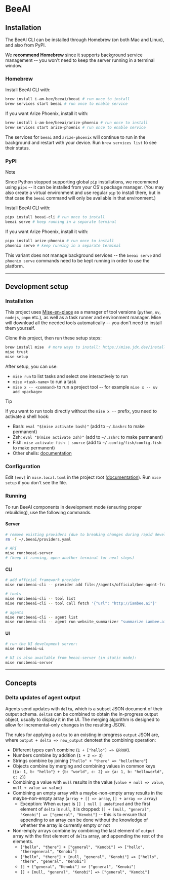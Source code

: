 # BeeAI

## Installation

The BeeAI CLI can be installed through Homebrew (on both Mac and Linux), and also from PyPI.

We **recommend Homebrew** since it supports background service management -- you won't need to keep the server running in a terminal window.

### Homebrew

Install BeeAI CLI with:

```sh
brew install i-am-bee/beeai/beeai # run once to install
brew services start beeai # run once to enable service
```

If you want Arize Phoenix, install it with:

```sh
brew install i-am-bee/beeai/arize-phoenix # run once to install
brew services start arize-phoenix # run once to enable service
```

The services for `beeai` and `arize-phoenix` will continue to run in the background and restart with your device. Run `brew services list` to see their status.

### PyPI

> [!NOTE]
> Since Python stopped supporting global `pip` installations, we recommend using `pipx` -- it can be installed from your OS's package manager. (You may also create a virtual environment and use regular `pip` to install there, but in that case the `beeai` command will only be available in that environment.)

Install BeeAI CLI with:

```sh
pipx install beeai-cli # run once to install
beeai serve # keep running in a separate terminal
```

If you want Arize Phoenix, install it with:

```sh
pipx install arize-phoenix # run once to install
phoenix serve # keep running in a separate terminal
```

This variant does not manage background services -- the `beeai serve` and `phoenix serve` commands need to be kept running in order to use the platform.

---

## Development setup

### Installation

This project uses [Mise-en-place](https://mise.jdx.dev/) as a manager of tool versions (`python`, `uv`, `nodejs`, `pnpm` etc.), as well as a task runner and environment manager. Mise will download all the needed tools automatically -- you don't need to install them yourself.

Clone this project, then run these setup steps:

```sh
brew install mise  # more ways to install: https://mise.jdx.dev/installing-mise.html
mise trust
mise setup
```

After setup, you can use:
- `mise run` to list tasks and select one interactively to run
- `mise <task-name>` to run a task
- `mise x -- <command>` to run a project tool -- for example `mise x -- uv add <package>`

> [!TIP]
> If you want to run tools directly without the `mise x --` prefix, you need to activate a shell hook:
> - Bash: `eval "$(mise activate bash)"` (add to `~/.bashrc` to make permanent)
> - Zsh: `eval "$(mise activate zsh)"` (add to `~/.zshrc` to make permanent)
> - Fish: `mise activate fish | source` (add to `~/.config/fish/config.fish` to make permanent)
> - Other shells: [documentation](https://mise.jdx.dev/installing-mise.html#shells)

### Configuration

Edit `[env]` in `mise.local.toml` in the project root ([documentation](https://mise.jdx.dev/environments/)). Run `mise setup` if you don't see the file.

### Running

To run BeeAI components in development mode (ensuring proper rebuilding), use the following commands.

#### Server

```sh
# remove existing providers (due to breaking changes during rapid development)
rm -f ~/.beeai/providers.yaml

# API
mise run:beeai-server
# (keep it running, open another terminal for next steps)
```

#### CLI

```sh
# add official framework provider 
mise run:beeai-cli -- provider add file://agents/official/bee-agent-framework/beeai-provider.yaml

# tools
mise run:beeai-cli -- tool list
mise run:beeai-cli -- tool call fetch '{"url": "http://iambee.ai"}'

# agents
mise run:beeai-cli -- agent list
mise run:beeai-cli -- agent run website_summarizer "summarize iambee.ai"
```

#### UI

```sh
# run the UI development server:
mise run:beeai-ui

# UI is also available from beeai-server (in static mode):
mise run:beeai-server
```

---

## Concepts

### Delta updates of agent output

Agents send updates with `delta`, which is a subset JSON document of their output schema. `delta`s can be combined to obtain the in-progress output object, usually to display it in the UI. The merging algorithm is designed to allow for incremental-only changes in the resulting JSON.

The rules for applying a `delta` to an existing in-progress `output` JSON are, where `output + delta => new_output` denotest the combining operation:
- Different types can't combine (`1 + ["hello"] => ERROR`).
- Numbers combine by addition (`1 + 2 => 3`)
- Strings combine by joining (`"hello" + "there" => "hellothere"`)
- Objects combine by merging and combining values in common keys (`{a: 1, b: "hello"} + {b: "world", c: 2} => {a: 1, b: "helloworld", c: 2}`)
- Combining a value with `null` results in the value (`value + null => value`, `null + value => value`)
- Combining an empty array with a maybe-non-empty array results in the maybe-non-empty array (`array + [] => array`, `[] + array => array`)
    - Exception: When `output` is `[] | null | undefined` and the first element of `delta` is `null`, it is dropped: `[] + [null, "general", "Kenobi"] => ["general", "Kenobi"]` -- this is to ensure that appending to an array can be done without the knowledge of whether the array is currently empty or not
- Non-empty arrays combine by combining the last element of `output` array with the first element of `delta` array, and appending the rest of the elements.
    - `["hello", "there"] + ["general", "Kenobi"] => ["hello", "theregeneral", "Kenobi"]`
    - `["hello", "there"] + [null, "general", "Kenobi"] => ["hello", "there", "general", "Kenobi"]`
    - `[] + ["general", "Kenobi"] => ["general", "Kenobi"]`
    - `[] + [null, "general", "Kenobi"] => ["general", "Kenobi"]`

